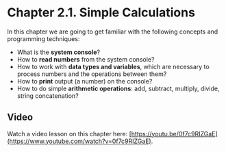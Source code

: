 # Chapter 2.1. Simple Calculations

In this chapter we are going to get familiar with the following concepts and programming techniques:

* What is the **system console**?
* How to **read numbers** from the system console?
* How to work with **data types and variables**, which are necessary to process numbers and the operations between them?
* How to **print** output \(a number\) on the console?
* How to do simple **arithmetic operations**: add, subtract, multiply, divide, string concatenation?

## Video

Watch a video lesson on this chapter here: [https://youtu.be/0f7c9RIZGaE](https://www.youtube.com/watch?v=0f7c9RIZGaE).

